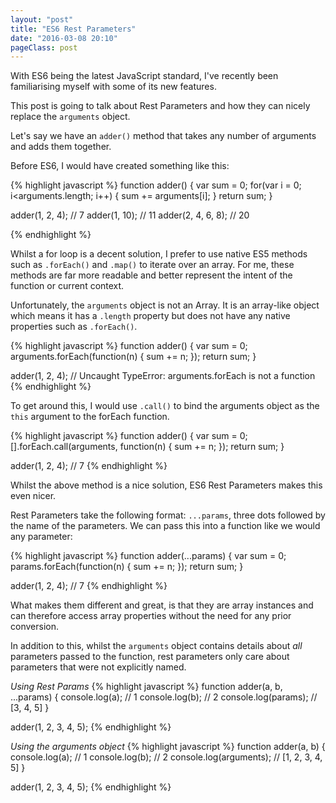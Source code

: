 ```yaml
---
layout: "post"
title: "ES6 Rest Parameters"
date: "2016-03-08 20:10"
pageClass: post
---
```


With ES6 being the latest JavaScript standard, I've recently been familiarising myself with some of its new features.

This post is going to talk about Rest Parameters and how they can nicely replace the ``` arguments ``` object.

Let's say we have an ``` adder() ``` method that takes any number of arguments and adds them together.

Before ES6, I would have created something like this:

{% highlight javascript %}
function adder() {
  var sum = 0;
  for(var i = 0; i<arguments.length; i++) {
    sum += arguments[i];
  }
  return sum;
}

adder(1, 2, 4);    // 7
adder(1, 10);      // 11
adder(2, 4, 6, 8); // 20

{% endhighlight %}

Whilst a for loop is a decent solution, I prefer to use native ES5 methods such as ```.forEach()``` and ```.map()``` to iterate over an array. For me, these methods are far more readable and better represent the intent of the function or current context.

Unfortunately, the ```arguments``` object is not an Array. It is an array-like object which means it has a ``` .length ``` property but does not have any native properties such as ```.forEach()```.

{% highlight javascript %}
function adder() {
  var sum = 0;
  arguments.forEach(function(n) {
    sum += n;
  });
  return sum;
}

adder(1, 2, 4); // Uncaught TypeError: arguments.forEach is not a function
{% endhighlight %}

To get around this, I would use ``` .call() ``` to bind the arguments object as the ```this``` argument to the forEach function.

{% highlight javascript %}
function adder() {
  var sum = 0;
  [].forEach.call(arguments, function(n) {
    sum += n;
  });
  return sum;
}

adder(1, 2, 4); // 7
{% endhighlight %}

Whilst the above method is a nice solution, ES6 Rest Parameters makes this even nicer.

Rest Parameters take the following format: ``` ...params ```, three dots followed by the name of the parameters. We can pass this into a function like we would any parameter:

{% highlight javascript %}
function adder(...params) {
  var sum = 0;
  params.forEach(function(n) {
    sum += n;
  });
  return sum;
}

adder(1, 2, 4); // 7
{% endhighlight %}

What makes them different and great, is that they are array instances and can therefore access array properties without the need for any prior conversion.

In addition to this, whilst the ```arguments``` object contains details about *all* parameters passed to the function, rest parameters only care about parameters that were not explicitly named.

*Using Rest Params*
{% highlight javascript %}
function adder(a, b, ...params) {
  console.log(a); // 1
  console.log(b); // 2
  console.log(params); // [3, 4, 5]
}

adder(1, 2, 3, 4, 5);
{% endhighlight %}

*Using the arguments object*
{% highlight javascript %}
function adder(a, b) {
  console.log(a); // 1
  console.log(b); // 2
  console.log(arguments); // [1, 2, 3, 4, 5]
}

adder(1, 2, 3, 4, 5);
{% endhighlight %}
